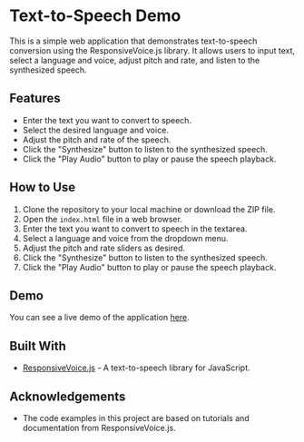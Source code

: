# Text-to-Speech Demo

This is a simple web application that demonstrates text-to-speech conversion using the ResponsiveVoice.js library. It allows users to input text, select a language and voice, adjust pitch and rate, and listen to the synthesized speech.

## Features

- Enter the text you want to convert to speech.
- Select the desired language and voice.
- Adjust the pitch and rate of the speech.
- Click the "Synthesize" button to listen to the synthesized speech.
- Click the "Play Audio" button to play or pause the speech playback.

## How to Use

1. Clone the repository to your local machine or download the ZIP file.
2. Open the `index.html` file in a web browser.
3. Enter the text you want to convert to speech in the textarea.
4. Select a language and voice from the dropdown menu.
5. Adjust the pitch and rate sliders as desired.
6. Click the "Synthesize" button to listen to the synthesized speech.
7. Click the "Play Audio" button to play or pause the speech playback.

## Demo

You can see a live demo of the application [here](https://ankitts.ccbp.tech/).

## Built With

- [ResponsiveVoice.js](https://responsivevoice.org/) - A text-to-speech library for JavaScript.

## Acknowledgements

- The code examples in this project are based on tutorials and documentation from ResponsiveVoice.js.
